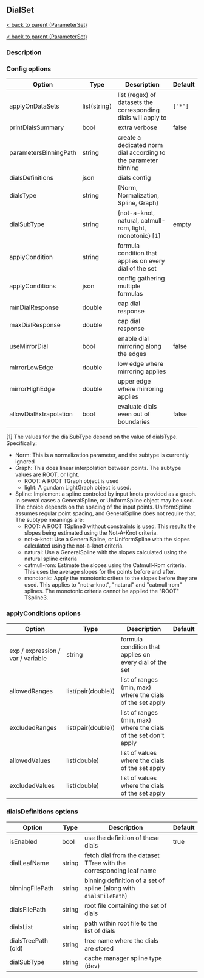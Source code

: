 ## DialSet

[< back to parent (ParameterSet)](./ParameterSet.md)

[< back to parent (ParameterSet)](./Parameter.md)

### Description

### Config options

| Option                 | Type         | Description                                                     | Default |
|------------------------|--------------|-----------------------------------------------------------------|---------|
| applyOnDataSets        | list(string) | list (regex) of datasets the corresponding dials will apply to  | `["*"]` |
| printDialsSummary      | bool         | extra verbose                                                   | false   |
| parametersBinningPath  | string       | create a dedicated norm dial according to the parameter binning |         |
| dialsDefinitions       | json         | dials config                                                    |         |
| dialsType              | string       | {Norm, Normalization, Spline, Graph}                            |         |
| dialSubType            | string       | {not-a-knot, natural, catmull-rom, light, monotonic} [1]        | empty   |
| applyCondition         | string       | formula condition that applies on every dial of the set         |         |
| applyConditions        | json         | config gathering multiple formulas                              |         |
| minDialResponse        | double       | cap dial response                                               |         |
| maxDialResponse        | double       | cap dial response                                               |         |
| useMirrorDial          | bool         | enable dial mirroring along the edges                           | false   |
| mirrorLowEdge          | double       | low edge where mirroring applies                                |         |
| mirrorHighEdge         | double       | upper edge where mirroring applies                              |         |
| allowDialExtrapolation | bool         | evaluate dials even out of boundaries                           | false   |

[1] The values for the dialSubType depend on the value of dialsType.  Specifically:

* Norm: This is a normalization parameter, and the subtype is currently ignored
* Graph: This does linear interpolation between points.  The subtype
      values are ROOT, or light.
  - ROOT: A ROOT TGraph object is used
  - light: A gundam LightGraph object is used.
* Spline: Implement a spline controled by input knots provided as a
      graph.  In several cases a GeneralSpline, or UniformSpline
      object may be used.  The choice depends on the spacing of the
      input points.  UniformSpline assumes regular point spacing, and
      GeneralSpline does not require that.  The subtype meanings are:
  - ROOT: A ROOT TSpline3 without constraints is used.  This results
      the slopes being estimated using the Not-A-Knot criteria.
  - not-a-knot: Use a GeneralSpline, or UniformSpline with the slopes
      calculated using the not-a-knot criteria.
  - natural: Use a GeneralSpline with the slopes calculated using the
      natural spline criteria
  - catmull-rom: Estimate the slopes using the Catmull-Rom criteria.
      This uses the average slopes for the points before and after.
  - monotonic: Apply the monotonic critera to the slopes before they
      are used.  This applies to "not-a-knot", "natural" and
      "catmull-rom" splines.  The monotonic criteria cannot be applied
      the "ROOT" TSpline3.

### applyConditions options

| Option                            | Type               | Description                                                      | Default |
|-----------------------------------|--------------------|------------------------------------------------------------------|---------|
| exp / expression / var / variable | string             | formula condition that applies on every dial of the set          |         |
| allowedRanges                     | list(pair(double)) | list of ranges (min, max) where the dials of the set apply       |         |
| excludedRanges                    | list(pair(double)) | list of ranges (min, max) where the dials of the set don't apply |         |
| allowedValues                     | list(double)       | list of values where the dials of the set apply                  |         |
| excludedValues                    | list(double)       | list of values where the dials of the set apply                  |         |




### dialsDefinitions options


| Option              | Type   | Description                                                        | Default |
|---------------------|--------|--------------------------------------------------------------------|---------|
| isEnabled           | bool   | use the definition of these dials                                  | true    |
| dialLeafName        | string | fetch dial from the dataset TTree with the corresponding leaf name |         |
| binningFilePath     | string | binning definition of a set of spline (along with `dialsFilePath`) |         |
| dialsFilePath       | string | root file containing the set of dials                              |         |
| dialsList           | string | path within root file to the list of dials                         |         |
| dialsTreePath (old) | string | tree name where the dials are stored                               |         |
| dialSubType         | string | cache manager spline type (dev)                                    |         |
